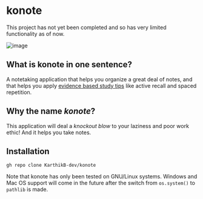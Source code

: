 # konote
This project has not yet been completed and so has very limited functionality as of now.

![image](https://user-images.githubusercontent.com/55643522/113537563-e6cc2d00-958d-11eb-9a54-05398df091a2.png)


## What is konote in one sentence?
A notetaking application that helps you organize a great deal of notes, and that helps you apply 
[evidence based study tips](https://www.youtube.com/watch?v=k5A26Sc63F0) like active recall and spaced repetition.


## Why the name _konote_?
This application will deal a _knockout blow_ to your laziness and poor work ethic!
And it helps you take notes.


## Installation

```gh repo clone KarthikB-dev/konote```


Note that konote has only been tested on GNU/Linux systems. Windows and Mac OS support will come in the future
after the switch from ```os.system()``` to ```pathlib``` is made.

